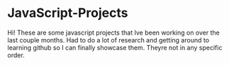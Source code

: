 # JavaScript-Projects
Hi! These are some javascript projects that Ive been working on over the last couple months. Had to do a lot of research and getting around to learning github so I can finally showcase them. Theyre not in any specific order. 
